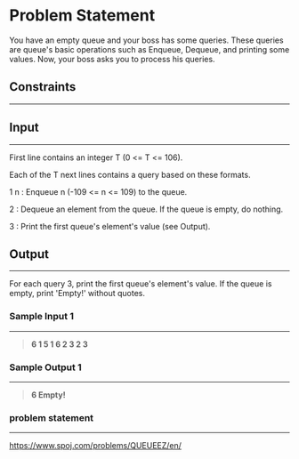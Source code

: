 # Problem Statement
You have an empty queue and your boss has some queries. These queries are queue's basic operations such as Enqueue, Dequeue, and printing some values. Now, your boss asks you to process his queries.

## Constraints
---


## Input
----
First line contains an integer T (0 <= T <= 106).

Each of the T next lines contains a query based on these formats.

1 n : Enqueue n (-109 <= n <= 109) to the queue.

2 : Dequeue an element from the queue. If the queue is empty, do nothing.

3 : Print the first queue's element's value (see Output).

## Output
---
For each query 3, print the first queue's element's value. If the queue is empty, print 'Empty!' without quotes.


### Sample Input 1
----
> **6
1 5
1 6
2
3
2
3**

### Sample Output  1
----
> **6
Empty!**

### problem statement
---
https://www.spoj.com/problems/QUEUEEZ/en/